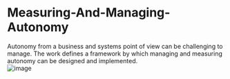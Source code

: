 # Measuring-And-Managing-Autonomy
Autonomy from a business and systems point of view can be challenging to manage. The work defines a framework by which managing and measuring autonomy can be designed and implemented.   
![image](https://user-images.githubusercontent.com/111851430/186327282-55dbd789-4b86-4339-91cc-9b999f579940.png)


